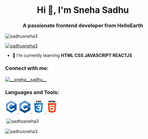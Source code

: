 <h1 align="center">Hi 👋, I'm Sneha Sadhu</h1>
<h3 align="center">A passionate frontend developer from HelloEarth</h3>

<p align="left"> <img src="https://komarev.com/ghpvc/?username=sadhusneha3&label=Profile%20views&color=0e75b6&style=flat" alt="sadhusneha3" /> </p>

<p align="left"> <a href="https://github.com/ryo-ma/github-profile-trophy"><img src="https://github-profile-trophy.vercel.app/?username=sadhusneha3" alt="sadhusneha3" /></a> </p>

- 🌱 I’m currently learning **HTML CSS JAVASCRIPT REACTJS**

<h3 align="left">Connect with me:</h3>
<p align="left">
<a href="https://instagram.com/__sneha__sadhu__" target="blank"><img align="center" src="https://raw.githubusercontent.com/rahuldkjain/github-profile-readme-generator/master/src/images/icons/Social/instagram.svg" alt="__sneha__sadhu__" height="30" width="40" /></a>
</p>

<h3 align="left">Languages and Tools:</h3>
<p align="left"> <a href="https://www.cprogramming.com/" target="_blank" rel="noreferrer"> <img src="https://raw.githubusercontent.com/devicons/devicon/master/icons/c/c-original.svg" alt="c" width="40" height="40"/> </a> <a href="https://www.w3schools.com/cpp/" target="_blank" rel="noreferrer"> <img src="https://raw.githubusercontent.com/devicons/devicon/master/icons/cplusplus/cplusplus-original.svg" alt="cplusplus" width="40" height="40"/> </a> <a href="https://www.w3schools.com/css/" target="_blank" rel="noreferrer"> <img src="https://raw.githubusercontent.com/devicons/devicon/master/icons/css3/css3-original-wordmark.svg" alt="css3" width="40" height="40"/> </a> <a href="https://www.w3.org/html/" target="_blank" rel="noreferrer"> <img src="https://raw.githubusercontent.com/devicons/devicon/master/icons/html5/html5-original-wordmark.svg" alt="html5" width="40" height="40"/> </a> </p>

<p>&nbsp;<img align="center" src="https://github-readme-stats.vercel.app/api?username=sadhusneha3&show_icons=true&locale=en" alt="sadhusneha3" /></p>

<p><img align="center" src="https://github-readme-streak-stats.herokuapp.com/?user=sadhusneha3&" alt="sadhusneha3" /></p>
